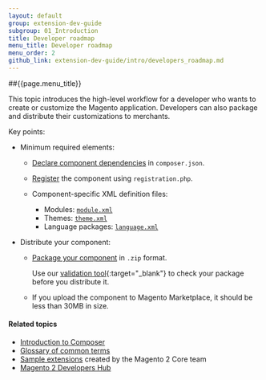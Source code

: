 ```yaml
---
layout: default
group: extension-dev-guide
subgroup: 01_Introduction
title: Developer roadmap
menu_title: Developer roadmap
menu_order: 2
github_link: extension-dev-guide/intro/developers_roadmap.md
---
```


##{{page.menu_title}}


This topic introduces the high-level workflow for a developer who wants to create or customize the Magento application. Developers can also package and distribute their customizations to merchants.

Key points:

*	Minimum required elements:

	*	<a href="{{site.gdeurl21}}extension-dev-guide/build/composer-integration.html">Declare component dependencies</a> in `composer.json`.
	*	<a href="{{site.gdeurl21}}extension-dev-guide/build/component-registration.html">Register</a> the component using `registration.php`.
	*	Component-specific XML definition files:

		*	Modules: <a href="{{site.gdeurl21}}extension-dev-guide/build/create_component.html">`module.xml`</a>
		*	Themes: <a href="{{site.gdeurl21}}frontend-dev-guide/themes/theme-create.html#fedg_create_theme_how-to_declare">`theme.xml`</a>
		*	Language packages: <a href="{{site.gdeurl21}}config-guide/cli/config-cli-subcommands-i18n.html#config-cli-subcommands-xlate-pack-meta-xml">`language.xml`</a>
*	Distribute your component:

	*	<a href="{{site.gdeurl21}}extension-dev-guide/package/package_module.html">Package your component</a> in `.zip` format.

  		Use our [validation tool](https://github.com/magento/marketplace-tools){:target="_blank"} to check your package before you distribute it.
	*	If you upload the component to Magento Marketplace, it should be less than 30MB in size.

#### Related topics
  *	<a href="{{site.gdeurl21}}extension-dev-guide/intro/intro-composer.html">Introduction to Composer</a>
  *	<a href="{{site.gdeurl21}}extension-dev-guide/intro/intro-composer-gloss.html">Glossary of common terms</a>
  *	<a href="https://github.com/magento/magento2-samples" target="_blank">Sample extensions</a> created by the Magento 2 Core team
  *	<a href="http://magento.com/developers/magento2" target="_blank">Magento 2 Developers Hub</a>
